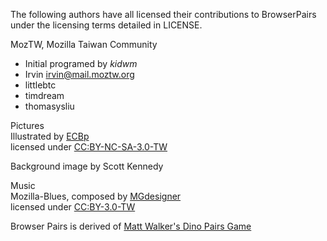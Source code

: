 The following authors have all licensed their contributions to BrowserPairs  
under the licensing terms detailed in LICENSE.

MozTW, Mozilla Taiwan Community
* Initial programed by *kidwm*
* Irvin <irvin@mail.moztw.org>
* littlebtc
* timdream
* thomasysliu


Pictures  
Illustrated by [ECBp](http://blog.yam.com/ECBp/article/44076465)  
licensed under [CC:BY-NC-SA-3.0-TW](http://creativecommons.org/licenses/by-nc-sa/3.0/tw/)

Background image by Scott Kennedy

Music  
Mozilla-Blues, composed by [MGdesigner](http://magicdesign.blogspot.com/)  
licensed under [CC:BY-3.0-TW](http://creativecommons.org/licenses/by/3.0/tw/deed.en)



Browser Pairs is derived of [Matt Walker's Dino Pairs Game](https://github.com/zammer/Dino_Pairs)

